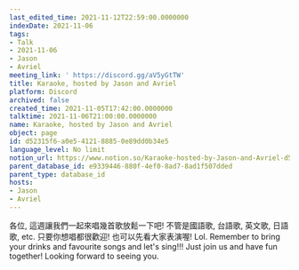 ```yaml
---
last_edited_time: 2021-11-12T22:59:00.0000000
indexDate: 2021-11-06
tags:
- Talk
- 2021-11-06
- Jason
- Avriel
meeting_link: ' https://discord.gg/aV5yGtTW'
title: Karaoke, hosted by Jason and Avriel
platform: Discord
archived: false
created_time: 2021-11-05T17:42:00.0000000
talktime: 2021-11-06T21:00:00.0000000
name: Karaoke, hosted by Jason and Avriel
object: page
id: d52315f6-a0e5-4121-8885-0e89dd0b34e5
language_level: No limit
notion_url: https://www.notion.so/Karaoke-hosted-by-Jason-and-Avriel-d52315f6a0e5412188850e89dd0b34e5
parent_database_id: e9339446-880f-4ef0-8ad7-8ad1f507dded
parent_type: database_id
hosts:
- Jason
- Avriel
---
```





各位, 這週讓我們一起來唱幾首歌放鬆一下吧! 不管是國語歌, 台語歌, 英文歌, 日語歌, etc. 只要你想唱都很歡迎! 也可以先看大家表演喔! Lol. 
Remember to bring your drinks and favourite songs and let's sing!!!
Just join us and have fun together! Looking forward to seeing you.









